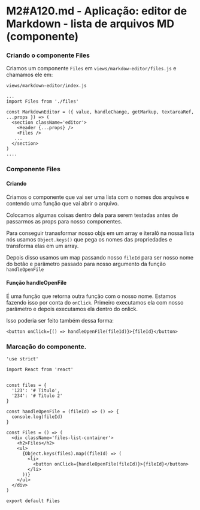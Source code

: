 # M2#A120.md - Aplicação: editor de Markdown - lista de arquivos MD (componente)

### Criando o componente Files
Criamos um componente `Files` em `views/markdow-editor/files.js` e chamamos ele em:

`views/markdown-editor/index.js`

```
...
import Files from './files'

const MarkdownEditor = ({ value, handleChange, getMarkup, textareaRef, ...props }) => (
  <section className='editor'>
    <Header {...props} />
    <Files />
   ...
  </section>
)
....
```

### Componente Files

#### Criando
Criamos o componente que vai ser uma lista com o nomes dos arquivos e contendo uma função que vai abrir o arquivo.

Colocamos algumas coisas dentro dela para serem testadas antes de passarmos as props para nosso componentes.

Para conseguir tranasformar nosso objs em um array e iteralô na nossa lista nós usamos `Object.keys()` que pega os nomes das propriedades e transforma elas em um array.

Depois disso usamos um map passando nosso `fileId` para ser nosso nome do botão e parâmetro passado para nosso argumento da função `handleOpenFile`

#### Função handleOpenFile

É uma função que retorna outra função com o nosso nome. Estamos fazendo isso por conta do `onClick`. Primeiro executamos ela com nosso parâmetro e depois executamos ela dentro do onlick.

Isso poderia ser feito também dessa forma:
```
<button onClick={() => handleOpenFile(fileId)}>{fileId}</button>
```

### Marcação do componente.

```
'use strict'

import React from 'react'


const files = {
  '123': '# Titulo',
  '234': '# Titulo 2'
}

const handleOpenFile = (fileId) => () => {
  console.log(fileId)
}

const Files = () => (
  <div className='files-list-container'>
    <h2>Files</h2>
    <ul>
      {Object.keys(files).map((fileId) => (
        <li>
          <button onClick={handleOpenFile(fileId)}>{fileId}</button>
        </li>
      ))}
    </ul>
  </div>
)

export default Files

```

